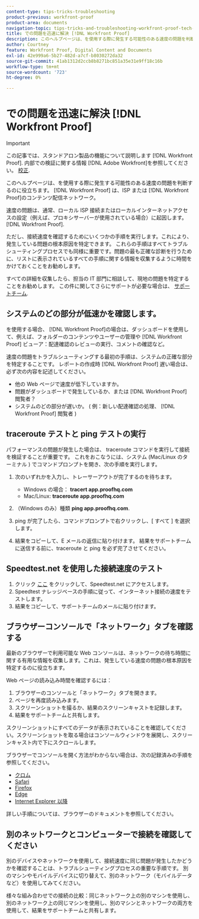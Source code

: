```yaml
---
content-type: tips-tricks-troubleshooting
product-previous: workfront-proof
product-area: documents
navigation-topic: tips-tricks-and-troubleshooting-workfront-proof-tech-corner
title: での問題を迅速に解決 [!DNL Workfront Proof]
description: このヘルプページは、を使用する際に発生する可能性のある速度の問題を判断するのに役立ちます。 [!DNL Workfront Proof] は、ISP または [!DNL Workfront Proof]のコンテンツ配信ネットワーク。
author: Courtney
feature: Workfront Proof, Digital Content and Documents
exl-id: 42e999a6-5b27-482d-a7cf-b8030272da32
source-git-commit: 41ab1312d2ccb8b8271bc851a35e31e9ff18c16b
workflow-type: tm+mt
source-wordcount: '723'
ht-degree: 0%

---
```


# での問題を迅速に解決 [!DNL Workfront Proof]

>[!IMPORTANT]
>
>この記事では、スタンドアロン製品の機能について説明します [!DNL Workfront Proof]. 内部での検証に関する情報 [!DNL Adobe Workfront]を参照してください。 [校正](../../../review-and-approve-work/proofing/proofing.md).

このヘルプページは、を使用する際に発生する可能性のある速度の問題を判断するのに役立ちます。 [!DNL Workfront Proof] は、ISP または [!DNL Workfront Proof]のコンテンツ配信ネットワーク。

速度の問題は、通常、ローカル ISP 接続またはローカルインターネットアクセスの設定（例えば、プロキシサーバーが使用されている場合）に起因します。 [!DNL Workfront Proof].

ただし、接続速度を確認するためにいくつかの手順を実行します。これにより、発生している問題の根本原因を特定できます。 これらの手順はすべてトラブルシューティングプロセスでも同様に重要です。問題の最も正確な診断を行うために、リストに表示されているすべての手順に関する情報を収集するように時間をかけておくことをお勧めします。

すべての詳細を収集したら、担当の IT 部門に相談して、現地の問題を特定することをお勧めします。 この件に関してさらにサポートが必要な場合は、 [サポートチーム](https://support.workfront.com/hc/en-us/requests/new).

## システムのどの部分が低速かを確認します。

を使用する場合、 [!DNL Workfront Proof]の場合は、ダッシュボードを使用して、例えば、フォルダーのコンテンツやユーザーの管理や [!DNL Workfront Proof] ビューア：配達確認のレビューの実行、コメントの確認など。

速度の問題をトラブルシューティングする最初の手順は、システムの正確な部分を特定することです。 レポートの作成時 [!DNL Workfront Proof] 遅い場合は、必ず次の内容を記述してください。

* 他の Web ページで速度が低下していますか。
* 問題がダッシュボードで発生しているか、または [!DNL Workfront Proof] 閲覧者？
* システムのどの部分が遅いか。 ( 例：新しい配達確認の処理、 [!DNL Workfront Proof] 閲覧者 )

## traceroute テストと ping テストの実行

パフォーマンスの問題が発生した場合は、 traceroute コマンドを実行して接続を検証することが重要です。 これをおこなうには、システム (Mac/Linux のターミナル ) でコマンドプロンプトを開き、次の手順を実行します。

1. 次のいずれかを入力し、トレーサーアウトが完了するのを待ちます。

   * Windows の場合： **tracert app.proofhq.com**
   * Mac/Linux: **traceroute app.proofhq.com**

1. （Windows のみ）種類 **ping app.proofhq.com**.
1. ping が完了したら、コマンドプロンプトで右クリックし、[ すべて ] を選択します。
1. 結果をコピーして、E メールの返信に貼り付けます。
結果をサポートチームに送信する前に、traceroute と ping を必ず完了させてください。

## Speedtest.net を使用した接続速度のテスト

1. クリック [ここ](http://www.speedtest.net/) をクリックして、Speedtest.net にアクセスします。
1. Speedtest ナレッジベースの手順に従って、インターネット接続の速度をテストします。
1. 結果をコピーして、サポートチームのメールに貼り付けます。

## ブラウザーコンソールで「ネットワーク」タブを確認する

最新のブラウザーで利用可能な Web コンソールは、ネットワークの待ち時間に関する有用な情報を収集します。これは、発生している速度の問題の根本原因を特定するのに役立ちます。

Web ページの読み込み時間を確認するには：

1. ブラウザーのコンソールと「ネットワーク」タブを開きます。
1. ページを再度読み込みます。
1. スクリーンショットを撮るか、結果のスクリーンキャストを記録します。
1. 結果をサポートチームと共有します。

スクリーンショットにすべてのデータが表示されていることを確認してください。スクリーンショットを取る場合はコンソールウィンドウを展開し、スクリーンキャスト内で下にスクロールします。

ブラウザーでコンソールを開く方法がわからない場合は、次の記録済みの手順を参照してください。

* [クロム](http://screencast.com/t/AgQU6JQQ)
* [Safari](http://screencast.com/t/f31GqQYm0w)
* [Firefox](http://screencast.com/t/Xg7SscmAi)
* [Edge](http://www.screencast.com/t/epSwBiaD)
* [Internet Explorer 以降](http://screencast.com/t/x5Q3eHczbc)

詳しい手順については、ブラウザーのドキュメントを参照してください。

## 別のネットワークとコンピューターで接続を確認してください

別のデバイスやネットワークを使用して、接続速度に同じ問題が発生したかどうかを確認することは、トラブルシューティングプロセスの重要な手順です。 別のマシンやモバイルデバイスに切り替えて、別のネットワーク（モバイルデータなど）を使用してみてください。

様々な組み合わせでの接続の比較：同じネットワーク上の別のマシンを使用し、別のネットワーク上の同じマシンを使用し、別のマシンとネットワークの両方を使用して、結果をサポートチームと共有します。
